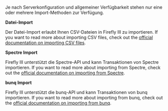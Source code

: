 Je nach Serverkonfiguration und allgemeiner Verfügbarkeit stehen nur eine oder mehrere Import-Methoden zur Verfügung.

**Datei-Import**

Der Datei-Import erlaubt Ihnen CSV-Dateien in Firefly III zu importieren. If you want to read more about importing CSV files, check out the [official documentation on importing CSV files](https://docs.firefly-iii.org/importing-data/csv).

**Spectre Import**

Firefly III unterstützt die Spectre-API und kann Transaktionen von Spectre importieren. If you want to read more about importing from Spectre, check out the [official documentation on importing from Spectre](https://docs.firefly-iii.org/importing-data/spectre).

**bunq Import**

Firefly III unterstützt die bunq-API und kann Transaktionen von bunq importieren. If you want to read more about importing from bunq, check out the [official documentation on importing from bunq](https://docs.firefly-iii.org/importing-data/bunq).